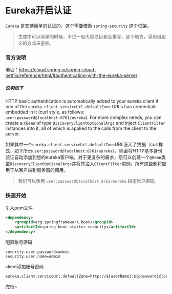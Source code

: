 # Eureka开启认证

`Eureka` 是支持简单的认证的，这个需要借助 `spring-security` 这个框架。

> 生成中可以简单的时候，不过一般大型项目都会重写，这个地方，采用自定义的方式来鉴权。



### 官方说明

地址：https://cloud.spring.io/spring-cloud-netflix/reference/html/#authenticating-with-the-eureka-server

##### 说明如下

HTTP basic authentication is automatically added to your eureka client if one of the `eureka.client.serviceUrl.defaultZone` URLs has credentials embedded in it (curl style, as follows: `user:password@localhost:8761/eureka`). For more complex needs, you can create a `@Bean` of type `DiscoveryClientOptionalArgs` and inject `ClientFilter` instances into it, all of which is applied to the calls from the client to the server.

如果其中一个`eureka.client.serviceUrl.defaultZone`URL嵌入了凭据（curl样式，如下所示`user:password@localhost:8761/eureka`），则会将HTTP基本身份验证自动添加到您的eureka客户端。对于更复杂的需求，您可以创建一个`@Bean`类型`DiscoveryClientOptionalArgs`并将其注入`ClientFilter`实例，所有这些都将应用于从客户端到服务器的调用。

>  我们可以使用 `user:password@localhost:8761/eureka` 指定账户密码。



### 快速开始

引入pom文件

```xml
<dependency>
    <groupId>org.springframework.boot</groupId>
    <artifactId>spring-boot-starter-security</artifactId>
</dependency>
```

配置账号密码

```properties
security.user.password=admin
security.user.name=admin
```

client添加账号密码

```properties
eureka.client.serviceUrl.defaultZone=http://${userName}:${password}@localhost:1111/eureka/
```





完结~



